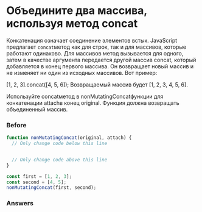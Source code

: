 # Объедините два массива, используя метод concat
Конкатенация означает соединение элементов встык. JavaScript предлагает `concat`метод как для строк, так и для массивов, которые работают одинаково. Для массивов метод вызывается для одного, затем в качестве аргумента передается другой массив concat, который добавляется в конец первого массива. Он возвращает новый массив и не изменяет ни один из исходных массивов. Вот пример:

[1, 2, 3].concat([4, 5, 6]);
Возвращаемый массив будет [1, 2, 3, 4, 5, 6].

Используйте concatметод в nonMutatingConcatфункции для конкатенации attachв конец original. Функция должна возвращать объединенный массив.
### Before
```javascript
function nonMutatingConcat(original, attach) {
  // Only change code below this line


  // Only change code above this line
}

const first = [1, 2, 3];
const second = [4, 5];
nonMutatingConcat(first, second);
```
### Answers
```javascript

```

